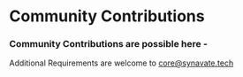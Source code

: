 # Community Contributions

### Community Contributions are possible here -




Additional Requirements are welcome to core@synavate.tech

